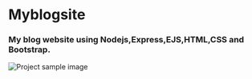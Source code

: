# Myblogsite
### My blog website using Nodejs,Express,EJS,HTML,CSS and Bootstrap.

![Project sample image](https://github.com/amalmohan542/myblogsite/blob/master/ProjectImages/sample.png?raw=true)
